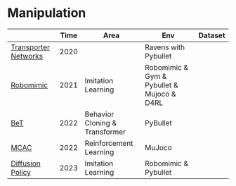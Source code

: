 # Manipulation

|                                                              | Time | Area                           | Env                                        | Dataset |
| ------------------------------------------------------------ | ---- | ------------------------------ | ------------------------------------------ | ------- |
| [Transporter Networks](https://transporternets.github.io)    | 2020 |                                | Ravens with Pybullet                       |         |
| [Robomimic](https://github.com/whaleRobot/Robot-Learning/blob/master/codes/manipulation/Robomimic.md) | 2021 | Imitation Learning             | Robomimic & Gym & Pybullet & Mujoco & D4RL |         |
| [BeT](https://github.com/whaleRobot/Robot-Learning/blob/master/codes/manipulation/BeT.md) | 2022 | Behavior Cloning & Transformer | PyBullet                                   |         |
| [MCAC](https://github.com/whaleRobot/Robot-Learning/blob/master/codes/manipulation/MCAC.md) | 2022 | Reinforcement Learning         | MuJoco                                     |         |
| [Diffusion Policy](https://github.com/whaleRobot/Robot-Learning/blob/master/codes/manipulation/Diffusion-Policy.md) | 2023 | Imitation Learning             | Robomimic & Pybullet                       |         |

